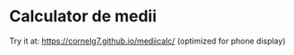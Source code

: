 # Calculator de medii

Try it at: https://cornelg7.github.io/mediicalc/ (optimized for phone display)
